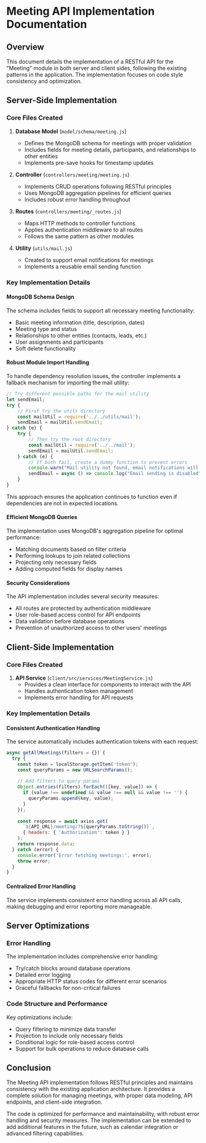 # Meeting API Implementation Documentation

## Overview
This document details the implementation of a RESTful API for the "Meeting" module in both server and client sides, following the existing patterns in the application. The implementation focuses on code style consistency and optimization.

## Server-Side Implementation

### Core Files Created

1. **Database Model** (`model/schema/meeting.js`)
   - Defines the MongoDB schema for meetings with proper validation
   - Includes fields for meeting details, participants, and relationships to other entities
   - Implements pre-save hooks for timestamp updates

2. **Controller** (`controllers/meeting/meeting.js`)
   - Implements CRUD operations following RESTful principles
   - Uses MongoDB aggregation pipelines for efficient queries
   - Includes robust error handling throughout

3. **Routes** (`controllers/meeting/_routes.js`)
   - Maps HTTP methods to controller functions
   - Applies authentication middleware to all routes
   - Follows the same pattern as other modules

4. **Utility** (`utils/mail.js`)
   - Created to support email notifications for meetings
   - Implements a reusable email sending function

### Key Implementation Details

#### MongoDB Schema Design
The schema includes fields to support all necessary meeting functionality:
- Basic meeting information (title, description, dates)
- Meeting type and status
- Relationships to other entities (contacts, leads, etc.)
- User assignments and participants
- Soft delete functionality

#### Robust Module Import Handling
To handle dependency resolution issues, the controller implements a fallback mechanism for importing the mail utility:
```javascript
// Try different possible paths for the mail utility
let sendEmail;
try {
    // First try the utils directory
    const mailUtil = require('../../utils/mail');
    sendEmail = mailUtil.sendEmail;
} catch (e) {
    try {
        // Then try the root directory
        const mailUtil = require('../../mail');
        sendEmail = mailUtil.sendEmail;
    } catch (e) {
        // If both fail, create a dummy function to prevent errors
        console.warn("Mail utility not found, email notifications will be disabled");
        sendEmail = async () => console.log("Email sending is disabled");
    }
}
```
This approach ensures the application continues to function even if dependencies are not in expected locations.

#### Efficient MongoDB Queries
The implementation uses MongoDB's aggregation pipeline for optimal performance:
- Matching documents based on filter criteria
- Performing lookups to join related collections
- Projecting only necessary fields
- Adding computed fields for display names

#### Security Considerations
The API implementation includes several security measures:
- All routes are protected by authentication middleware
- User role-based access control for API endpoints
- Data validation before database operations
- Prevention of unauthorized access to other users' meetings

## Client-Side Implementation

### Core Files Created

1. **API Service** (`client/src/services/MeetingService.js`)
   - Provides a clean interface for components to interact with the API
   - Handles authentication token management
   - Implements error handling for API requests

### Key Implementation Details

#### Consistent Authentication Handling
The service automatically includes authentication tokens with each request:
```javascript
async getAllMeetings(filters = {}) {
  try {
    const token = localStorage.getItem('token');
    const queryParams = new URLSearchParams();
    
    // Add filters to query params
    Object.entries(filters).forEach(([key, value]) => {
      if (value !== undefined && value !== null && value !== '') {
        queryParams.append(key, value);
      }
    });
    
    const response = await axios.get(
      `${API_URL}/meeting/?${queryParams.toString()}`, 
      { headers: { 'Authorization': token } }
    );
    return response.data;
  } catch (error) {
    console.error('Error fetching meetings:', error);
    throw error;
  }
}
```

#### Centralized Error Handling
The service implements consistent error handling across all API calls, making debugging and error reporting more manageable.

## Server Optimizations

### Error Handling
The implementation includes comprehensive error handling:
- Try/catch blocks around database operations
- Detailed error logging
- Appropriate HTTP status codes for different error scenarios
- Graceful fallbacks for non-critical failures

### Code Structure and Performance
Key optimizations include:
- Query filtering to minimize data transfer
- Projection to include only necessary fields
- Conditional logic for role-based access control
- Support for bulk operations to reduce database calls

## Conclusion

The Meeting API implementation follows RESTful principles and maintains consistency with the existing application architecture. It provides a complete solution for managing meetings, with proper data modeling, API endpoints, and client-side integration.

The code is optimized for performance and maintainability, with robust error handling and security measures. The implementation can be extended to add additional features in the future, such as calendar integration or advanced filtering capabilities.
